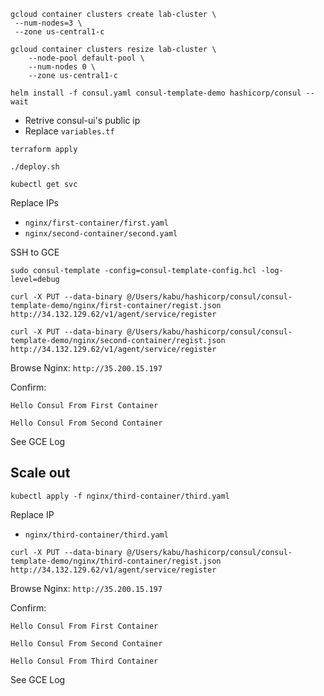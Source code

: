 ```shell script
gcloud container clusters create lab-cluster \
 --num-nodes=3 \
 --zone us-central1-c

gcloud container clusters resize lab-cluster \
    --node-pool default-pool \
    --num-nodes 0 \
    --zone us-central1-c
```

```shell script
helm install -f consul.yaml consul-template-demo hashicorp/consul --wait
```

* Retrive consul-ui's public ip 
* Replace `variables.tf`

```shell script
terraform apply
```

```shell script
./deploy.sh
```

```shell script
kubectl get svc
```

Replace IPs
* `nginx/first-container/first.yaml`
* `nginx/second-container/second.yaml`

SSH to GCE
```
sudo consul-template -config=consul-template-config.hcl -log-level=debug
```

```shell script
curl -X PUT --data-binary @/Users/kabu/hashicorp/consul/consul-template-demo/nginx/first-container/regist.json http://34.132.129.62/v1/agent/service/register

curl -X PUT --data-binary @/Users/kabu/hashicorp/consul/consul-template-demo/nginx/second-container/regist.json http://34.132.129.62/v1/agent/service/register
```

Browse Nginx: `http://35.200.15.197`

Confirm: 

```
Hello Consul From First Container
```

```
Hello Consul From Second Container
```

See GCE Log

## Scale out

```shell script
kubectl apply -f nginx/third-container/third.yaml
```

Replace IP
* `nginx/third-container/third.yaml`

```shell script
curl -X PUT --data-binary @/Users/kabu/hashicorp/consul/consul-template-demo/nginx/third-container/regist.json http://34.132.129.62/v1/agent/service/register
```

Browse Nginx: `http://35.200.15.197`

Confirm: 

```
Hello Consul From First Container
```

```
Hello Consul From Second Container
```

```
Hello Consul From Third Container
```

See GCE Log